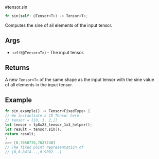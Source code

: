 #tensor.sin

```rust
fn sin(self: @Tensor<T>) -> Tensor<T>;
```

Computes the sine of all elements of the input tensor.

## Args

* `self`(`@Tensor<T>`) - The input tensor.


## Returns

A new `Tensor<T>` of the same shape as the input tensor with
the sine value of all elements in the input tensor.

## Example

```rust
fn sin_example() -> Tensor<FixedType> {
// We instantiate a 1D Tensor here.
// tensor = [[0, 1, 2,]]
let tensor = fp8x23_tensor_1x3_helper();
let result = tensor.sin();
return result;
}
>>> [0,7058770,7627740]
// The fixed point representation of
// [0,0.8414...,0.9092...]
```

